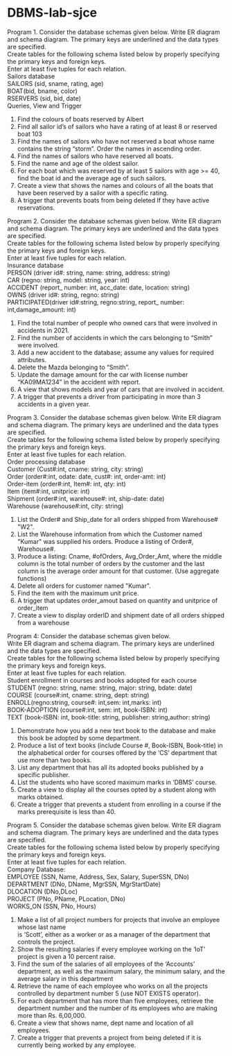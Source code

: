 # DBMS-lab-sjce
Program 1. Consider the database schemas given below. 
Write ER diagram and schema diagram. The primary keys are underlined and the data types
are specified. <br>
Create tables for the following schema listed below by properly specifying the primary keys 
and foreign keys. <br>
Enter at least five tuples for each relation. <br>
Sailors database <br>
SAILORS (sid, sname, rating, age) <br>
BOAT(bid, bname, color) <br>
RSERVERS (sid, bid, date) <br>
Queries, View and Trigger <br>
1. Find the colours of boats reserved by Albert <br>
2. Find all sailor id’s of sailors who have a rating of at least 8 or reserved boat 103 <br>
3.  Find the names of sailors who have not reserved a boat whose name contains the string 
  “storm”. Order the names in ascending order. <br>
4. Find the names of sailors who have reserved all boats.<br>
5. Find the name and age of the oldest sailor. <br>
6. For each boat which was reserved by at least 5 sailors with age >= 40, find the boat id and 
  the average age of such sailors. <br>
7. Create a view that shows the names and colours of all the boats that have been reserved by
   a sailor with a specific rating. <br>
8. A trigger that prevents boats from being deleted If they have active reservations.<br>

Program 2. Consider the database schemas given below. 
Write ER diagram and schema diagram. The primary keys are underlined and the data types are 
specified.<br>
Create tables for the following schema listed below by properly specifying the primary keys and 
foreign keys. <br>
Enter at least five tuples for each relation. <br>
Insurance database <br>
PERSON (driver id#: string, name: string, address: string) <br>
CAR (regno: string, model: string, year: int) <br>
ACCIDENT (report_ number: int, acc_date: date, location: string) <br>
OWNS (driver id#: string, regno: string) <br>
PARTICIPATED(driver id#:string, regno:string, report_ number: int,damage_amount: int) <br>
1. Find the total number of people who owned cars that were involved in accidents in 2021.  <br>
2. Find the number of accidents in which the cars belonging to “Smith” were involved.<br>
3. Add a new accident to the database; assume any values for required attributes. <br>
4. Delete the Mazda belonging to “Smith”.   <br>
5. Update the damage amount for the car with license number “KA09MA1234” in the accident 
with report.<br>
6. A view that shows models and year of cars that are involved in accident.<br>
7. A trigger that prevents a driver from participating in more than 3 accidents in a given year.<br>

Program 3. Consider the database schemas given below. 
Write ER diagram and schema diagram. The primary keys are underlined and the data types are 
specified. <br>
Create tables for the following schema listed below by properly specifying the primary keys and 
foreign keys. <br>
Enter at least five tuples for each relation. <br>
Order processing database <br>
Customer (Cust#:int, cname: string, city: string) <br>
Order (order#:int, odate: date, cust#: int, order-amt: int) <br>
Order-item (order#:int, Item#: int, qty: int) <br>
Item (item#:int, unitprice: int) <br>
Shipment (order#:int, warehouse#: int, ship-date: date) <br>
Warehouse (warehouse#:int, city: string) <br>
1. List the Order# and Ship_date for all orders shipped from Warehouse# "W2". <br>
2. List the Warehouse information from which the Customer named "Kumar" was supplied his 
orders. Produce a listing of Order#, Warehouse#.<br>
3. Produce a listing: Cname, #ofOrders, Avg_Order_Amt, where the middle column is the total 
number of orders by the customer and the last column is the average order amount for that 
customer. (Use aggregate functions)  <br>
4. Delete all orders for customer named "Kumar".<br>
5. Find the item with the maximum unit price. <br>
6. A trigger that updates order_amout based on quantity and unitprice of order_item <br>
7. Create a view to display orderID and shipment date of all orders shipped from a warehouse <br>

Program 4: Consider the database schemas given below. <br>
Write ER diagram and schema diagram. The primary keys are underlined and the data types are 
specified. <br>
Create tables for the following schema listed below by properly specifying the primary keys and 
foreign keys. <br>
Enter at least five tuples for each relation. <br>
Student enrollment in courses and books adopted for each course <br>
STUDENT (regno: string, name: string, major: string, bdate: date) <br>
COURSE (course#:int, cname: string, dept: string) <br>
ENROLL(regno:string, course#: int,sem: int,marks: int)<br> 
BOOK-ADOPTION (course#:int, sem: int, book-ISBN: int) <br>
TEXT (book-ISBN: int, book-title: string, publisher: string,author: string) <br>
1. Demonstrate how you add a new text book to the database and make this book be 
adopted by some department.   <br>
2. Produce a list of text books (include Course #, Book-ISBN, Book-title) in the alphabetical 
order for courses offered by the ‘CS’ department that use more than two books.<br>
3. List any department that has all its adopted books published by a specific publisher.
4. List the students who have scored maximum marks in ‘DBMS’ course.<br>
5. Create a view to display all the courses opted by a student along with marks obtained.
6. Create a trigger that prevents a student from enrolling in a course if the marks 
prerequisite is less than  40.<br>

Program 5. Consider the database schemas given below. 
Write ER diagram and schema diagram. The primary keys are underlined and the data types are 
specified. <br>
Create tables for the following schema listed below by properly specifying the primary keys and 
foreign keys. <br>
Enter at least five tuples for each relation. <br>
Company Database: <br>
EMPLOYEE (SSN, Name, Address, Sex, Salary, SuperSSN, DNo) <br>
DEPARTMENT (DNo, DName, MgrSSN, MgrStartDate) <br>
DLOCATION (DNo,DLoc) <br>
PROJECT (PNo, PName, PLocation, DNo) <br>
WORKS_ON (SSN, PNo, Hours) <br>
1. Make a list of all project numbers for projects that involve an employee whose last name <br>
is ‘Scott’, either as a worker or as a manager of the department that controls the project. <br>
2. Show the resulting salaries if every employee working on the ‘IoT’ project is given a 10 
percent raise.   <br>
3. Find the sum of the salaries of all employees of the ‘Accounts’ department, as well as the 
maximum salary, the minimum salary, and the average salary in this department   <br>
4. Retrieve the name of each employee who works on all the projects controlled by 
department number 5 (use NOT EXISTS operator).  <br>
5. For each department that has more than five employees, retrieve the department 
number and the number of its employees who are making more than Rs. 6,00,000.  <br>
6. Create a view that shows name, dept name and location of all employees.  
7. Create a trigger that prevents a project from being deleted if it is currently being worked 
by any employee.  <br>
   


  

  
  
  
   


